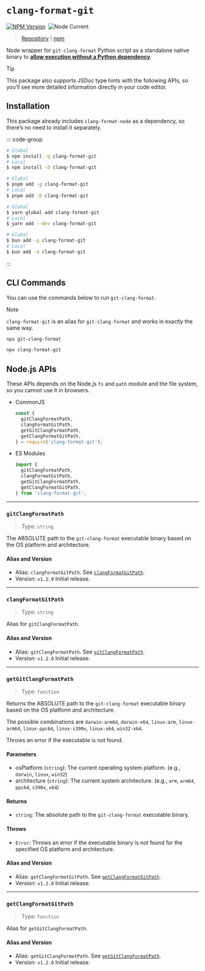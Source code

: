 # `clang-format-git`

[![NPM Version](https://img.shields.io/npm/v/clang-format-git)](https://www.npmjs.com/package/clang-format-git)&nbsp;
![Node Current](https://img.shields.io/node/v/clang-format-git)

> [Repository](https://github.com/lumirlumir/npm-clang-format-node/tree/main/packages/clang-format-git) | [npm](https://www.npmjs.com/package/clang-format-git)

Node wrapper for `git-clang-format` Python script as a standalone native binary to <u>**allow execution without a Python dependency**</u>.

> [!TIP]
>
> This package also supports JSDoc type hints with the following APIs, so you’ll see more detailed information directly in your code editor.

## Installation

This package already includes `clang-format-node` as a dependency, so there’s no need to install it separately.

::: code-group

```sh [npm]
# Global
$ npm install -g clang-format-git
# Local
$ npm install -D clang-format-git
```

```sh [pnpm]
# Global
$ pnpm add -g clang-format-git
# Local
$ pnpm add -D clang-format-git
```

```sh [yarn]
# Global
$ yarn global add clang-format-git
# Local
$ yarn add --dev clang-format-git
```

```sh [bun]
# Global
$ bun add -g clang-format-git
# Local
$ bun add -d clang-format-git
```

:::

## CLI Commands

You can use the commands below to run `git-clang-format`.

> [!NOTE]
>
> `clang-format-git` is an alias for `git-clang-format` and works in exactly the same way.

```sh
npx git-clang-format
```

```sh
npx clang-format-git
```

## Node.js APIs

These APIs depends on the Node.js `fs` and `path` module and the file system, so you cannot use it in browsers.

- CommonJS

    ```js
    const {
      gitClangFormatPath,
      clangFormatGitPath,
      getGitClangFormatPath,
      getClangFormatGitPath,
    } = require('clang-format-git');
    ```

- ES Modules

    ```js
    import {
      gitClangFormatPath,
      clangFormatGitPath,
      getGitClangFormatPath,
      getClangFormatGitPath,
    } from 'clang-format-git';
    ```

---

### `gitClangFormatPath`

> Type: `string`

The ABSOLUTE path to the `git-clang-format` executable binary based on the OS platform and architecture.

#### Alias and Version

- Alias: `clangFormatGitPath`. See [`clangFormatGitPath`](#clangformatgitpath).
- Version: `v1.2.0` Initial release.

---

### `clangFormatGitPath`

> Type: `string`

Alias for `gitClangFormatPath`.

#### Alias and Version

- Alias: `gitClangFormatPath`. See [`gitClangFormatPath`](#gitclangformatpath).
- Version: `v1.2.0` Initial release.

---

### `getGitClangFormatPath`

> Type: `function`

Returns the ABSOLUTE path to the `git-clang-format` executable binary based on the OS platform and architecture.

The possible combinations are `darwin-arm64`, `darwin-x64`, `linux-arm`, `linux-arm64`, `linux-ppc64`, `linux-s390x`, `linux-x64`, `win32-x64`.

Throws an error if the executable is not found.

#### Parameters

- osPlatform (`string`): The current operating system platform. (e.g., `darwin`, `linux`, `win32`)
- architecture (`string`): The current system architecture. (e.g., `arm`, `arm64`, `ppc64`, `s390x`, `x64`)

#### Returns

- `string`: The absolute path to the `git-clang-format` executable binary.

#### Throws

- `Error`: Throws an error if the executable binary is not found for the specified OS platform and architecture.

#### Alias and Version

- Alias: `getClangFormatGitPath`. See [`getClangFormatGitPath`](#getclangformatgitpath).
- Version: `v1.2.0` Initial release.

---

### `getClangFormatGitPath`

> Type: `function`

Alias for `getGitClangFormatPath`.

#### Alias and Version

- Alias: `getGitClangFormatPath`. See [`getGitClangFormatPath`](#getgitclangformatpath).
- Version: `v1.2.0` Initial release.
